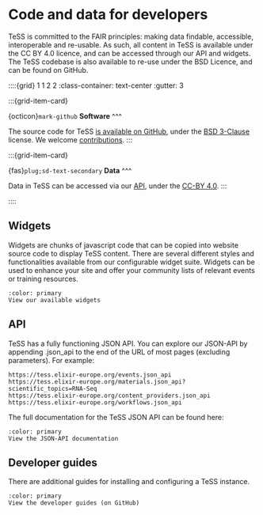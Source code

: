 # Code and data for developers

TeSS is committed to the FAIR principles: making data findable, accessible, interoperable and re-usable. As such, all content in TeSS is available under the CC BY 4.0 licence, and can be accessed through our API and widgets. The TeSS codebase is also available to re-use under the BSD Licence, and can be found on GitHub.


::::{grid} 1 1 2 2
:class-container: text-center
:gutter: 3

:::{grid-item-card}

{octicon}`mark-github` **Software**
^^^

The source code for TeSS [is available on GitHub](https://github.com/ElixirTeSS/TeSS), under the [BSD 3-Clause](https://tess.elixir-europe.org/about/developers#api:~:text=available%20under%20the-,BSD%203%2DClause,-license.) license. 
We welcome [contributions](https://github.com/ElixirTeSS/TeSS/blob/master/CONTRIBUTING.md).
:::


:::{grid-item-card}

{fas}`plug;sd-text-secondary` **Data**
^^^

Data in TeSS can be accessed via our [API](#api), under the [CC-BY 4.0](https://creativecommons.org/licenses/by/4.0/).
:::

::::


## Widgets
Widgets are chunks of javascript code that can be copied into website source code to display TeSS content. There are several different styles and functionalities available from our configurable widget suite. Widgets can be used to enhance your site and offer your community lists of relevant events or training resources.

```{button-link} https://elixirtess.github.io/TeSS_widgets/
:color: primary
View our available widgets
```


## API

TeSS has a fully functioning JSON API. You can explore our JSON-API by appending .json_api to the end of the URL of most pages (excluding parameters). For example:

```
https://tess.elixir-europe.org/events.json_api
https://tess.elixir-europe.org/materials.json_api?scientific_topics=RNA-Seq
https://tess.elixir-europe.org/content_providers.json_api
https://tess.elixir-europe.org/workflows.json_api
```

The full documentation for the TeSS JSON API can be found here:

```{button-link} hhttps://tess.elixir-europe.org/api/json_api
:color: primary
View the JSON-API documentation
```


## Developer guides

There are additional guides for installing and configuring a TeSS instance.

```{button-link} https://github.com/ElixirTeSS/TeSS/tree/master/docs
:color: primary
View the developer guides (on GitHub)
```
